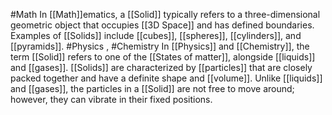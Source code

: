 #Math 
In [[Math]]ematics, a [[Solid]] typically refers to a three-dimensional geometric object that occupies [[3D Space]] and has defined boundaries. Examples of [[Solids]] include [[cubes]], [[spheres]], [[cylinders]], and [[pyramids]].
#Physics , #Chemistry 
In [[Physics]] and [[Chemistry]], the term [[Solid]] refers to one of the [[States of matter]], alongside [[liquids]] and [[gases]]. [[Solids]] are characterized by [[particles]] that are closely packed together and have a definite shape and [[volume]]. Unlike [[liquids]] and [[gases]], the particles in a [[Solid]] are not free to move around; however, they can vibrate in their fixed positions.